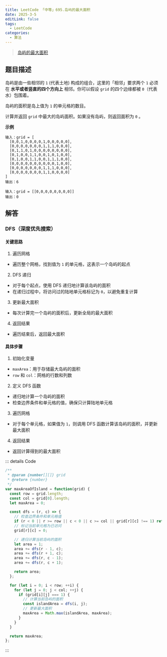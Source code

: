 ```yaml
---
title: LeetCode 「中等」695.岛屿的最大面积
date: 2025-3-5
editLink: false
tags:
  - LeetCode
categories:
  - 算法
---
```


> [岛屿的最大面积](https://leetcode.cn/problems/max-area-of-island/description/)

## 题目描述

岛屿是由一些相邻的 `1` (代表土地) 构成的组合，这里的「相邻」要求两个 `1` 必须在 **水平或者竖直的四个方向上** 相邻。你可以假设 `grid` 的四个边缘都被 `0`（代表水）包围着。

岛屿的面积是岛上值为 `1` 的单元格的数目。

计算并返回 `grid` 中最大的岛屿面积。如果没有岛屿，则返回面积为 `0` 。

**示例**

```
输入：grid = [
  [0,0,1,0,0,0,0,1,0,0,0,0,0],
  [0,0,0,0,0,0,0,1,1,1,0,0,0],
  [0,1,1,0,1,0,0,0,0,0,0,0,0],
  [0,1,0,0,1,1,0,0,1,0,1,0,0],
  [0,1,0,0,1,1,0,0,1,1,1,0,0],
  [0,0,0,0,0,0,0,0,0,0,1,0,0],
  [0,0,0,0,0,0,0,1,1,1,0,0,0],
  [0,0,0,0,0,0,0,1,1,0,0,0,0]
]
输出：6

输入：grid = [[0,0,0,0,0,0,0,0]]
输出：0
```

## 解答

### DFS（深度优先搜索）

#### 关键思路

1. 遍历网格
  - 遍历整个网格，找到值为 `1` 的单元格，这表示一个岛屿的起点
2. DFS 递归
  - 对于每个起点，使用 DFS 递归地计算该岛屿的面积
  - 在递归过程中，将访问过的陆地单元格标记为 `0`，以避免重复计算
3. 更新最大面积
  - 每次计算完一个岛屿的面积后，更新全局的最大面积
4. 返回结果
  - 遍历结束后，返回最大面积

#### 具体步骤

1. 初始化变量
  - `maxArea`：用于存储最大岛屿的面积
  - `row` 和 `col`：网格的行数和列数
2. 定义 DFS 函数
  - 递归地计算一个岛屿的面积
  - 检查边界条件和单元格的值，确保只计算陆地单元格
3. 遍历网格
  - 对于每个单元格，如果值为 `1`，则调用 DFS 函数计算该岛屿的面积，并更新最大面积
4. 返回结果
  - 返回计算得到的最大面积

::: details Code
```js
/**
 * @param {number[][]} grid
 * @return {number}
 */
var maxAreaOfIsland = function(grid) {
  const row = grid.length;
  const col = grid[0].length;
  let maxArea = 0;

  const dfs = (r, c) => {
    // 检查边界条件和单元格值
    if (r < 0 || r >= row || c < 0 || c >= col || grid[r][c] !== 1) return 0;
    // 标记当前单元格为已访问
    grid[r][c] = 0;

    // 递归计算当前岛屿的面积
    let area = 1;
    area += dfs(r - 1, c);
    area += dfs(r + 1, c);
    area += dfs(r, c - 1);
    area += dfs(r, c + 1);

    return area;
  };

  for (let i = 0; i < row; ++i) {
    for (let j = 0; j < col; ++j) {
      if (grid[i][j] === 1) {
        // 计算当前岛屿的面积
        const islandArea = dfs(i, j);
        // 更新最大面积
        maxArea = Math.max(islandArea, maxArea);
      }
    }
  }

  return maxArea;
};
```
:::
